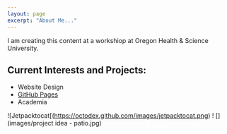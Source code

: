 ```yaml
---
layout: page
excerpt: "About Me..."
---
```


I am creating this content at a workshiop at Oregon Health & Science University.

## Current Interests and Projects:

- Website Design
- [GitHub Pages](http://github.io)
- Academia

![Jetpacktocat[(https://octodex.github.com/images/jetpacktocat.png)
! [](images/project idea - patio.jpg)
